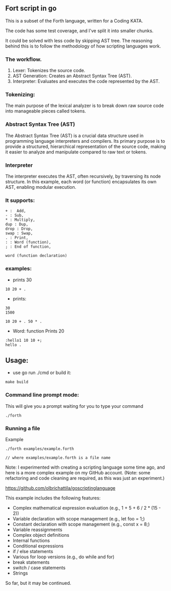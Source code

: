 ## Fort script in go

This is a subset of the Forth language, written for a Coding KATA.

The code has some test coverage, and I've split it into smaller chunks.

It could be solved with less code by skipping AST tree. The reasoning behind this is to follow the methodology of how scripting languages work.

### The workflow.
1. Lexer: Tokenizes the source code.
2. AST Generation: Creates an Abstract Syntax Tree (AST).
3. Interpreter: Evaluates and executes the code represented by the AST.

### Tokenizing:
The main purpose of the lexical analyzer is to break down raw source code into manageable pieces called tokens.

### Abstract Syntax Tree (AST)
The Abstract Syntax Tree (AST) is a crucial data structure used in programming language interpreters and compilers. Its primary purpose is to provide a structured, hierarchical representation of the source code, making it easier to analyze and manipulate compared to raw text or tokens.

### Interpreter
The interpreter executes the AST, often recursively, by traversing its node structure. In this example, each word (or function) encapsulates its own AST, enabling modular execution.


### It supports:
```
+ :  Add,
- : Sub,
* : Multiply,
dup : Dup,
drop : Drop,
swap : Swap,
. : Print,
: : Word (function),
; : End of function,

word (function declaration)
```

### examples: 
- prints 30
```
10 20 + .
```

- prints:
```
30
1500
```

```
10 20 + . 50 * .
```

- Word: function Prints 20

```
:hello1 10 10 +;
hello .
```

## Usage:

- use go run ./cmd or build it:
```
make build
```

### Command line prompt mode:
This will give you a prompt waiting for you to type your command

```
./forth 
```

### Running a file
Example
```
./forth examples/example.forth

// where examples/example.forth is a file name
```

Note:
I experimented with creating a scripting language some time ago, and here is a more complex example on my GitHub account. (Note: some refactoring and code cleaning are required, as this was just an experiment.)

https://github.com/olbrichattila/goscriptinglanguage

This example includes the following features:
- Complex mathematical expression evaluation (e.g., 1 + 5 + 6 / 2 * (15 - 2))
- Variable declaration with scope management (e.g., let foo = 1;)
- Constant declaration with scope management (e.g., const x = 8;)
- Variable reassignments
- Complex object definitions
- Internal functions
- Conditional expressions
- if / else statements
- Various for loop versions (e.g., do while and for)
- break statements
- switch / case statements
- Strings


So far, but it may be continued.
